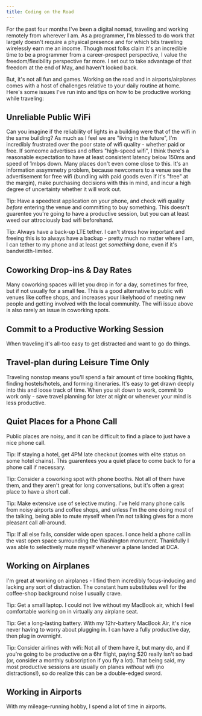 ```yaml
---
title: Coding on the Road
---
```


For the past four months I've been a digital nomad, traveling and working remotely from wherever I am. As a programmer, I'm blessed to do work that largely doesn't require a physical presence and for which bits traveling wirelessly earn me an income. Though most folks claim it's an incredible time to be a programmer from a career-prospect perspective, I value the freedom/flexibility perspective far more. I set out to take advantage of that freedom at the end of May, and haven't looked back.

But, it's not all fun and games. Working on the road and in airports/airplanes comes with a host of challenges relative to your daily routine at home. Here's some issues I've run into and tips on how to be productive working while traveling:

## Unreliable Public WiFi

Can you imagine if the reliability of lights in a building were that of the wifi in the same building? As much as I feel we are "living in the future", I'm incredibly frustrated over the poor state of wifi quality - whether paid or free. If someome advertises and offers "high-speed wifi", I think there's a reasonable expectation to have at least consistent latency below 150ms and speed of 1mbps down. Many places don't even come close to this. It's an information assymmetry problem, because newcomers to a venue see the advertisement for free wifi (bundling with paid goods even if it's "free" at the margin), make purchasing decisions with this in mind, and incur a high degree of uncertainty whether it will work out.

Tip: Have a speedtest application on your phone, and check wifi quality *before* entering the venue and committing to buy something. This doesn't guarentee you're going to have a productive session, but you can at least weed our attrociously bad wifi beforehand.

Tip: Always have a back-up LTE tether. I can't stress how important and freeing this is to always have a backup - pretty much no matter where I am, I can tether to my phone and at least get *something* done, even if it's bandwidth-limited.

## Coworking Drop-ins & Day Rates

Many coworking spaces will let you drop in for a day, sometimes for free, but if not usually for a small fee. This is a good alternative to public wifi venues like coffee shops, and increases your likelyhood of meeting new people and getting involved with the local community. The wifi issue above is also rarely an issue in coworking spots.

## Commit to a Productive Working Session

When traveling it's all-too easy to get distracted and want to go do things.

## Travel-plan during Leisure Time Only

Traveling nonstop means you'll spend a fair amount of time booking flights, finding hostels/hotels, and forming itineraries. It's easy to get drawn deeply into this and loose track of time. When you sit down to work, commit to work only - save travel planning for later at night or whenever your mind is less productive.

## Quiet Places for a Phone Call

Public places are noisy, and it can be difficult to find a place to just have a nice phone call.

Tip: If staying a hotel, get 4PM late checkout (comes with elite status on some hotel chains). This guarentees you a quiet place to come back to for a phone call if necessary.

Tip: Consider a coworking spot with phone booths. Not all of them have them, and they aren't great for long conversations, but it's often a great place to have a short call.

Tip: Make extensive use of selective muting. I've held many phone calls from noisy airports and coffee shops, and unless I'm the one doing most of the talking, being able to mute myself when I'm not talking gives for a more pleasant call all-around.

Tip: If all else fails, consider wide open spaces. I once held a phone call in the vast open space surrounding the Washington monument. Thankfully I was able to selectively mute myself whenever a plane landed at DCA.

## Working on Airplanes

I'm great at working on airplanes - I find them incredibly focus-inducing and lacking any sort of distraction. The constant hum substitutes well for the coffee-shop background noise I usually crave. 

Tip: Get a small laptop. I could not live without my MacBook air, which I feel comfortable working on in virtually any airplane seat.

Tip: Get a long-lasting battery. With my 12hr-battery MacBook Air, it's nice never having to worry about plugging in. I can have a fully productive day, then plug in overnight.

Tip: Consider airlines with wifi: Not all of them have it, but many do, and if you're going to be productive on a 6hr flight, paying $20 really isn't so bad (or, consider a monthly subscription if you fly a lot). That being said, my most productive sessions are usually on planes *without* wifi (no distractions!), so do realize this can be a double-edged sword.

## Working in Airports

With my mileage-running hobby, I spend a lot of time in airports.

